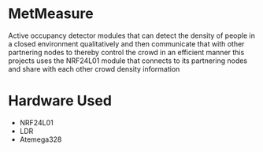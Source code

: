 # MetMeasure
Active occupancy detector modules that can detect the density of people in a closed environment qualitatively and then communicate that with other partnering nodes to thereby control the crowd in an efficient manner
this projects uses the NRF24L01 module that connects to its partnering nodes and share with each other crowd density information

# Hardware Used
- NRF24L01
- LDR
- Atemega328
